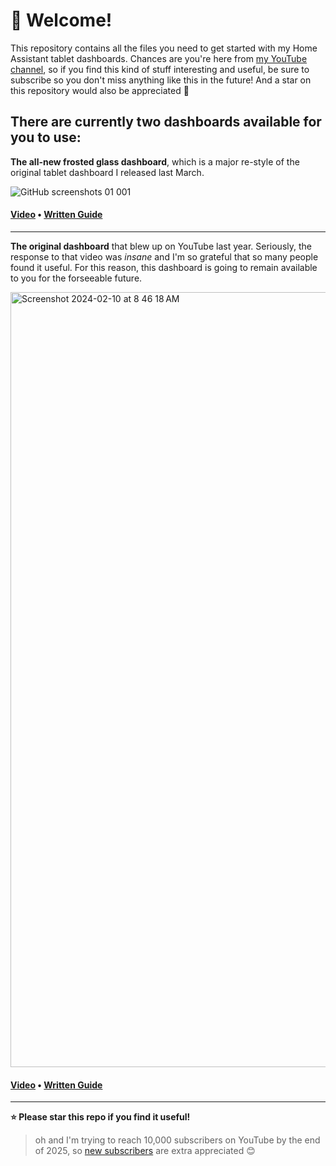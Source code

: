 # 👋 Welcome!
This repository contains all the files you need to get started with my Home Assistant tablet dashboards. Chances are you're here from [my YouTube channel](https://youtube.com/@dontuseiftamperevident), so if you find this kind of stuff interesting and useful, be sure to subscribe so you don't miss anything like this in the future! And a star on this repository would also be appreciated 🙂

## There are currently two dashboards available for you to use:

**The all-new frosted glass dashboard**, which is a major re-style of the original tablet dashboard I released last March. 

![GitHub screenshots 01 001](https://github.com/user-attachments/assets/a5ff7ab4-521b-47f2-bd6c-0e96dded0cf3)

#### [Video](https://youtu.be/vtzaqNQkd6I) • [Written Guide](https://github.com/jimmy-landry/HA-Tablet-Dashboard-Config/blob/main/Frosted%20Glass%20Dashboard%20Guide.md)

---

**The original dashboard** that blew up on YouTube last year. Seriously, the response to that video was _insane_ and I'm so grateful that so many people found it useful. For this reason, this dashboard is going to remain available to you for the forseeable future. 

<img width="1240" alt="Screenshot 2024-02-10 at 8 46 18 AM" src="https://github.com/jimmylandry54/HA-Tablet-Dashboard-Config/assets/121106900/462097c4-b3cf-4529-90f8-1bcfb4f361d4">

#### [Video](https://www.youtube.com/watch?v=d9ewXJsxKrI) • [Written Guide](https://github.com/jimmy-landry/HA-Tablet-Dashboard-Config/blob/main/Original%20Dashboard%20Guide.md)

---
**⭐️ Please star this repo if you find it useful!**

> oh and I'm trying to reach 10,000 subscribers on YouTube by the end of 2025, so [new subscribers](https://youtube.com/@dontuseiftamperevident/sub_confirmation=1) are extra appreciated 😊
